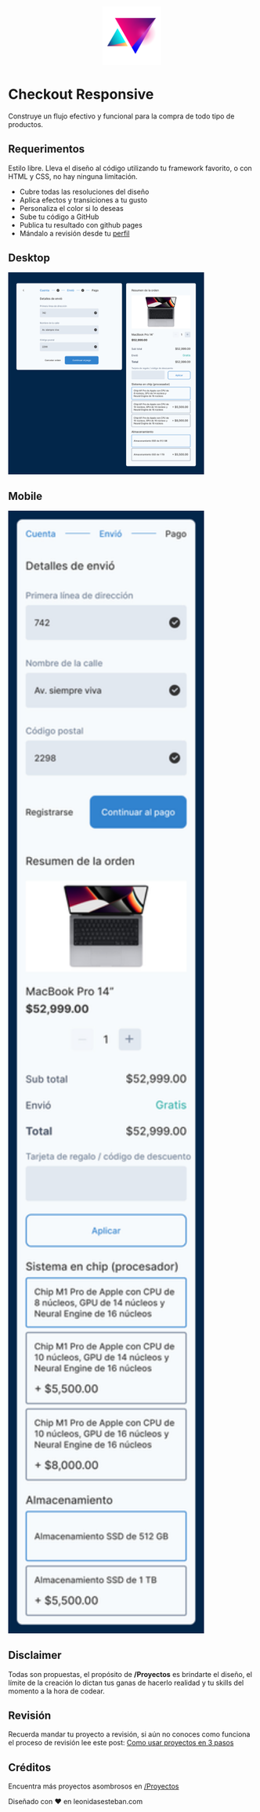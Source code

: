 <div align="center">
<img width="120px"  src="https://raw.githubusercontent.com/no-te-rindas/logo/main/Logo/LeonidasEsteban-destello-envolvente-cuadrada.png" />
</div>

# Checkout Responsive
Construye un flujo efectivo y funcional para la compra de todo tipo de productos.

## Requerimentos
Estilo libre. Lleva el diseño al código utilizando tu framework favorito, o con HTML y CSS, no hay ninguna limitación.

- Cubre todas las resoluciones del diseño
- Aplica efectos y transiciones a tu gusto
- Personaliza el color si lo deseas
- Sube tu código a GitHub
- Publica tu resultado con github pages
- Mándalo a revisión desde tu [perfil](https://leonidasesteban.com/estudiante)


## Desktop

<img width="400px"  src="https://raw.githubusercontent.com/uxcristopher/imagenes/main/Readmes/Checkout%20responsive/Desktop.jpg" />


## Mobile

<img width="400px" src="https://raw.githubusercontent.com/uxcristopher/imagenes/main/Readmes/Checkout%20responsive/Mobile.jpg" />

## Disclaimer

Todas son propuestas, el propósito de **/Proyectos** es brindarte el diseño, el límite de la creación lo dictan tus ganas de hacerlo realidad y tu skills del momento a la hora de codear.


## Revisión

Recuerda mandar tu proyecto a revisión, si aún no conoces como funciona el proceso de revisión lee este post: [Como usar proyectos en 3 pasos](https://leonidasesteban.com/blog/como-usar-proyectos-en-3-pasos)

## Créditos

Encuentra más proyectos asombrosos en [/Proyectos](https://leonidasesteban.com/proyectos)

Diseñado con ♥️ en leonidasesteban.com